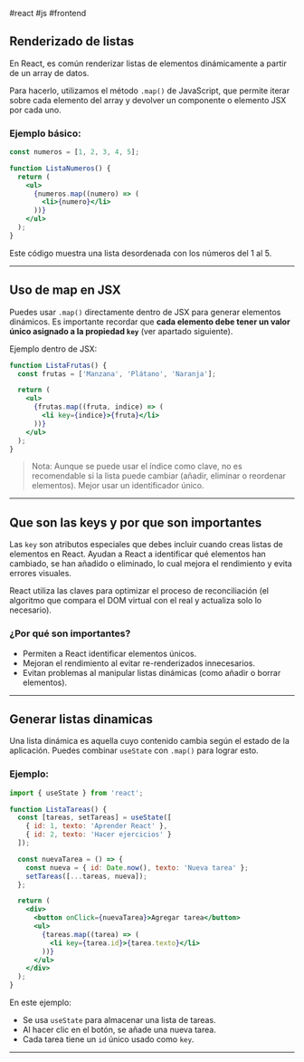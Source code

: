 #react #js #frontend

## Renderizado de listas

En React, es común renderizar listas de elementos dinámicamente a partir de un array de datos.

Para hacerlo, utilizamos el método `.map()` de JavaScript, que permite iterar sobre cada elemento del array y devolver un componente o elemento JSX por cada uno.

### Ejemplo básico:
```jsx
const numeros = [1, 2, 3, 4, 5];

function ListaNumeros() {
  return (
    <ul>
      {numeros.map((numero) => (
        <li>{numero}</li>
      ))}
    </ul>
  );
}
```

Este código muestra una lista desordenada con los números del 1 al 5.

---

## Uso de map en JSX

Puedes usar `.map()` directamente dentro de JSX para generar elementos dinámicos. Es importante recordar que **cada elemento debe tener un valor único asignado a la propiedad `key`** (ver apartado siguiente).

Ejemplo dentro de JSX:
```jsx
function ListaFrutas() {
  const frutas = ['Manzana', 'Plátano', 'Naranja'];

  return (
    <ul>
      {frutas.map((fruta, indice) => (
        <li key={indice}>{fruta}</li>
      ))}
    </ul>
  );
}
```

> Nota: Aunque se puede usar el índice como clave, no es recomendable si la lista puede cambiar (añadir, eliminar o reordenar elementos). Mejor usar un identificador único.

---

## Que son las keys y por que son importantes

Las `key` son atributos especiales que debes incluir cuando creas listas de elementos en React. Ayudan a React a identificar qué elementos han cambiado, se han añadido o eliminado, lo cual mejora el rendimiento y evita errores visuales.

React utiliza las claves para optimizar el proceso de reconciliación (el algoritmo que compara el DOM virtual con el real y actualiza solo lo necesario).

### ¿Por qué son importantes?

- Permiten a React identificar elementos únicos.
- Mejoran el rendimiento al evitar re-renderizados innecesarios.
- Evitan problemas al manipular listas dinámicas (como añadir o borrar elementos).

---

## Generar listas dinamicas

Una lista dinámica es aquella cuyo contenido cambia según el estado de la aplicación. Puedes combinar `useState` con `.map()` para lograr esto.

### Ejemplo:
```jsx
import { useState } from 'react';

function ListaTareas() {
  const [tareas, setTareas] = useState([
    { id: 1, texto: 'Aprender React' },
    { id: 2, texto: 'Hacer ejercicios' }
  ]);

  const nuevaTarea = () => {
    const nueva = { id: Date.now(), texto: 'Nueva tarea' };
    setTareas([...tareas, nueva]);
  };

  return (
    <div>
      <button onClick={nuevaTarea}>Agregar tarea</button>
      <ul>
        {tareas.map((tarea) => (
          <li key={tarea.id}>{tarea.texto}</li>
        ))}
      </ul>
    </div>
  );
}
```

En este ejemplo:
- Se usa `useState` para almacenar una lista de tareas.
- Al hacer clic en el botón, se añade una nueva tarea.
- Cada tarea tiene un `id` único usado como `key`.

---